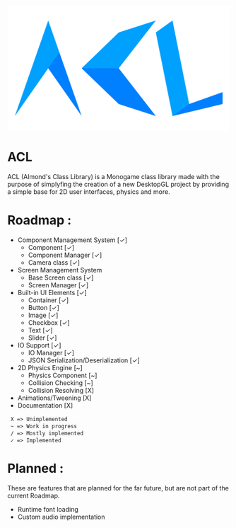 ![ACL Logo](ACL.svg)

# ACL
ACL (Almond's Class Library) is a Monogame class library made with the purpose of simplyfing the creation of a new DesktopGL project by providing a simple base for 2D user interfaces, physics and more.

# Roadmap :
- Component Management System [✓]
  - Component [✓]
  - Component Manager [✓]
  - Camera class [✓]
- Screen Management System
  - Base Screen class [✓]
  - Screen Manager [✓]
- Built-in UI Elements [✓]
  - Container [✓]
  - Button [✓]
  - Image [✓]
  - Checkbox [✓]
  - Text [✓]
  - Slider [✓]
- IO Support [✓]
  - IO Manager [✓]
  - JSON Serialization/Deserialization [✓]
- 2D Physics Engine [~]
  - Physics Component [~]
  - Collision Checking [~]
  - Collision Resolving [X]
- Animations/Tweening [X]
- Documentation [X]

```
 X => Unimplemented
 ~ => Work in progress
 / => Mostly implemented
 ✓ => Implemented
```

# Planned :
These are features that are planned for the far future, but are not part of the current Roadmap.
- Runtime font loading
- Custom audio implementation

